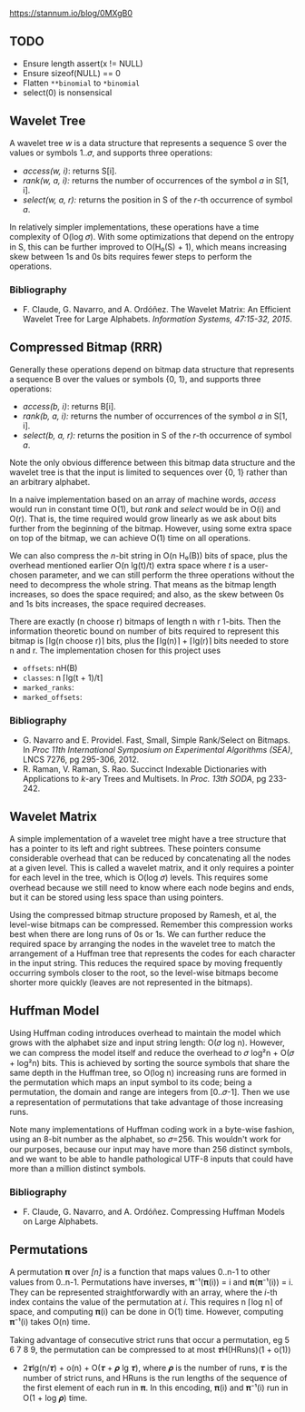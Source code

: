 https://stannum.io/blog/0MXgB0

## TODO
- Ensure length assert(x != NULL)
- Ensure sizeof(NULL) == 0
- Flatten `**binomial` to `*binomial`
- select(0) is nonsensical

## Wavelet Tree

A wavelet tree *w* is a data structure that represents a sequence S over the
values or symbols 1..𝜎, and supports three operations:

* _access(w, i)_: returns S[i].
* _rank(w, a, i):_ returns the number of occurrences of the symbol *a* in S[1, i].
* _select(w, a, r):_ returns the position in S of the *r*-th occurrence of symbol *a*.

In relatively simpler implementations, these operations have a time complexity
of O(log 𝜎). With some optimizations that depend on the entropy in S, this can
be further improved to O(H₀(S) + 1), which means increasing skew between 1s and
0s bits requires fewer steps to perform the operations.

### Bibliography

* F. Claude, G. Navarro, and A. Ordóñez. The Wavelet Matrix: An Efficient
  Wavelet Tree for Large Alphabets. *Information Systems, 47:15-32, 2015*.

## Compressed Bitmap (RRR)

Generally these operations depend on bitmap data structure that represents a
sequence B over the values or symbols {0, 1}, and supports three operations:

* _access(b, i)_: returns B[i].
* _rank(b, a, i):_ returns the number of occurrences of the symbol *a* in S[1, i].
* _select(b, a, r):_ returns the position in S of the *r*-th occurrence of symbol *a*.

Note the only obvious difference between this bitmap data structure and the
wavelet tree is that the input is limited to sequences over {0, 1} rather than
an arbitrary alphabet.

In a naive implementation based on an array of machine words, *access* would
run in constant time O(1), but *rank* and *select* would be in O(i) and O(r).
That is, the time required would grow linearly as we ask about bits further
from the beginning of the bitmap. However, using some extra space on top of
the bitmap, we can achieve O(1) time on all operations.

We can also compress the *n*-bit string in O(n H₀(B)) bits of space, plus the
overhead mentioned earlier O(n lg(t)/t) extra space where *t* is a user-chosen
parameter, and we can still perform the three operations without the need to
decompress the whole string. That means as the bitmap length increases, so does
the space required; and also, as the skew between 0s and 1s bits increases, the
space required decreases.

There are exactly (n choose r) bitmaps of length n with r 1-bits. Then the
information theoretic bound on number of bits required to represent this bitmap
is ⌈lg(n choose r)⌉ bits, plus the ⌈lg(n)⌉ + ⌈lg(r)⌉ bits needed to store n and
r. The implementation chosen for this project uses

* `offsets`: nH(B)
* `classes`: n ⌈lg(t + 1)/t⌉
* `marked_ranks`:
* `marked_offsets`:

### Bibliography

* G. Navarro and E. Providel. Fast, Small, Simple Rank/Select on Bitmaps. In *Proc
  11th International Symposium on Experimental Algorithms (SEA)*, LNCS 7276, pg
  295-306, 2012.
* R. Raman, V. Raman, S. Rao. Succinct Indexable Dictionaries with Applications
  to *k*-ary Trees and Multisets. In *Proc. 13th SODA*, pg 233-242.

## Wavelet Matrix

A simple implementation of a wavelet tree might have a tree structure that has
a pointer to its left and right subtrees. These pointers consume considerable
overhead that can be reduced by concatenating all the nodes at a given level.
This is called a wavelet matrix, and it only requires a pointer for each level
in the tree, which is O(log 𝜎) levels. This requires some overhead because we
still need to know where each node begins and ends, but it can be stored using
less space than using pointers.

Using the compressed bitmap structure proposed by Ramesh, et al, the level-wise
bitmaps can be compressed. Remember this compression works best when there are
long runs of 0s or 1s. We can further reduce the required space by arranging
the nodes in the wavelet tree to match the arrangement of a Huffman tree that
represents the codes for each character in the input string. This reduces the
required space by moving frequently occurring symbols closer to the root, so
the level-wise bitmaps become shorter more quickly (leaves are not represented
in the bitmaps).

## Huffman Model

Using Huffman coding introduces overhead to maintain the model which grows with
the alphabet size and input string length: O(𝜎 log n). However, we can compress
the model itself and reduce the overhead to 𝜎 log²n + O(𝜎 + log²n) bits. This is
achieved by sorting the source symbols that share the same depth in the Huffman
tree, so O(log n) increasing runs are formed in the permutation which maps an
input symbol to its code; being a permutation, the domain and range are integers
from [0..𝜎-1]. Then we use a representation of permutations that take advantage
of those increasing runs.

Note many implementations of Huffman coding work in a byte-wise fashion, using
an 8-bit number as the alphabet, so 𝜎=256. This wouldn't work for our purposes,
because our input may have more than 256 distinct symbols, and we want to be
able to handle pathological UTF-8 inputs that could have more than a million
distinct symbols.

### Bibliography

* F. Claude, G. Navarro, and A. Ordóñez. Compressing Huffman Models on Large
  Alphabets.

## Permutations

A permutation 𝛑 over *[n]* is a function that maps values 0..n-1 to other values
from 0..n-1. Permutations have inverses, 𝛑⁻¹(𝛑(i)) = i and 𝛑(𝛑⁻¹(i)) = i. They
can be represented straightforwardly with an array, where the *i*-th index
contains the value of the permutation at *i*. This requires n ⌈log n⌉ of space,
and computing 𝛑(i) can be done in O(1) time. However, computing 𝛑⁻¹(i) takes
O(n) time.

Taking advantage of consecutive strict runs that occur a permutation, eg
5 6 7 8 9, the permutation can be compressed to at most 𝝉H(HRuns)(1 + o(1))
+ 2𝝉lg(n/𝝉) + o(n) + O(𝝉 + 𝝆 lg 𝝉), where 𝝆 is the number of runs, 𝝉 is the
number of strict runs, and HRuns is the run lengths of the sequence of the
first element of each run in 𝛑. In this encoding, 𝛑(i) and 𝛑⁻¹(i) run in
O(1 + log 𝝆) time.

